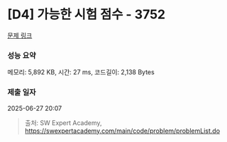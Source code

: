 # [D4] 가능한 시험 점수 - 3752 

[문제 링크](https://swexpertacademy.com/main/code/problem/problemDetail.do?contestProbId=AWHPkqBqAEsDFAUn) 

### 성능 요약

메모리: 5,892 KB, 시간: 27 ms, 코드길이: 2,138 Bytes

### 제출 일자

2025-06-27 20:07



> 출처: SW Expert Academy, https://swexpertacademy.com/main/code/problem/problemList.do